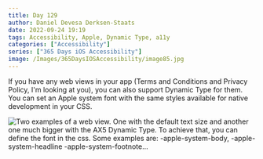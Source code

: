 ```yaml
---
title: Day 129
author: Daniel Devesa Derksen-Staats
date: 2022-09-24 19:19
tags: Accessibility, Apple, Dynamic Type, a11y
categories: ["Accessibility"]
series: ["365 Days iOS Accessibility"]
image: /Images/365DaysIOSAccessibility/image85.jpg
---
```


If you have any web views in your app (Terms and Conditions and Privacy Policy, I'm looking at you), you can also support Dynamic Type for them. You can set an Apple system font with the same styles available for native development in your CSS.

![Two examples of a web view. One with the default text size and another one much bigger with the AX5 Dynamic Type. To achieve that, you can define the font in the css. Some examples are: -apple-system-body,  -apple-system-headline -apple-system-footnote...](/Images/365DaysIOSAccessibility/image85.jpg)